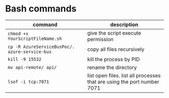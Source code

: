 # Bash commands

command | description
-- | --
`chmod +x YourScriptFileName.sh` | give the script execute permission
`cp -R AzureServiceBusPoc/. azure-service-bus` | copy all files recursively
`kill -9 15532` | kill the process by PID
`mv api-remote/ api/` | rename the directory
`lsof -i tcp:7071` | list open files. list all processes that are using the port number 7071
